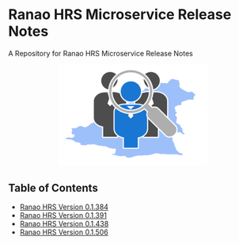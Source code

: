 # Ranao HRS Microservice Release Notes

A Repository for Ranao HRS Microservice Release Notes

<p align="center">
  <img src="assets/ranao-hrs.svg" width="300px"/>
</p>

## Table of Contents
- [Ranao HRS Version 0.1.384](microservices/ranao-hrs-v-0-1-384.md)
- [Ranao HRS Version 0.1.391](microservices/ranao-hrs-v-0-1-391.md)
- [Ranao HRS Version 0.1.438](microservices/ranao-hrs-v-0-1-438.md)
- [Ranao HRS Version 0.1.506](microservices/ranao-hrs-v-0-1-506.md)